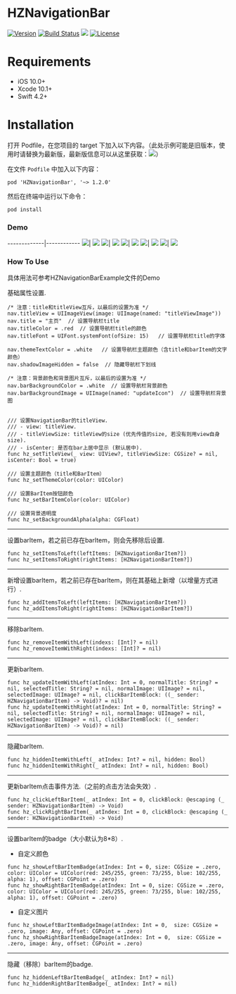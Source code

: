HZNavigationBar
=============
[![Version](https://img.shields.io/badge/pod-v1.2.0-blue.svg)](https://github.com/CoderZZHe/HZNavigationBar) [![Build Status](https://img.shields.io/badge/build-passing-green.svg)]() ![](https://img.shields.io/badge/platform-iOS%2010.0%2B-yellowgreen.svg) [![License](https://img.shields.io/badge/license-MIT-brightgreen.svg)](https://github.com/CoderZZHe/HZNavigationBar/blob/master/LICENSE)



# Requirements
- iOS 10.0+
- Xcode 10.1+
- Swift 4.2+


# Installation
打开 Podfile，在您项目的 target 下加入以下内容。（此处示例可能是旧版本，使用时请替换为最新版，最新版信息可以从这里获取：<a href="https://github.com/CoderZZHe/HZNavigationBar/blob/master/HZNavigationBar.podspec"><img src="https://img.shields.io/badge/Pod-GetLatestVersion-green.svg?style=flat"></a>）

在文件 `Podfile` 中加入以下内容：

```
pod 'HZNavigationBar', '~> 1.2.0'
```

然后在终端中运行以下命令：

```
pod install
```


### Demo
-------------|------------
![](https://upload-images.jianshu.io/upload_images/1115226-e80ceb303c6356eb.png?imageMogr2/auto-orient/strip%7CimageView2/2/w/1240)| ![](https://upload-images.jianshu.io/upload_images/1115226-da72d3ed1d2f0ebe.png?imageMogr2/auto-orient/strip%7CimageView2/2/w/1240)
![](https://upload-images.jianshu.io/upload_images/1115226-a50d020d79b35d4b.png?imageMogr2/auto-orient/strip%7CimageView2/2/w/1240)| ![](https://upload-images.jianshu.io/upload_images/1115226-37b2196f64512ab8.png?imageMogr2/auto-orient/strip%7CimageView2/2/w/1240)
![](https://upload-images.jianshu.io/upload_images/1115226-7aa11625b21fff6c.png?imageMogr2/auto-orient/strip%7CimageView2/2/w/1240)| ![](https://upload-images.jianshu.io/upload_images/1115226-5f42424a50151710.png?imageMogr2/auto-orient/strip%7CimageView2/2/w/1240)
![](https://upload-images.jianshu.io/upload_images/1115226-a5e34a9827dee22f.png?imageMogr2/auto-orient/strip%7CimageView2/2/w/1240)| ![](https://upload-images.jianshu.io/upload_images/1115226-39490f3cbe0a3f3c.png?imageMogr2/auto-orient/strip%7CimageView2/2/w/1240)
![](https://upload-images.jianshu.io/upload_images/1115226-3cb510e17181ff5c.png?imageMogr2/auto-orient/strip%7CimageView2/2/w/1240)| ![](https://upload-images.jianshu.io/upload_images/1115226-c4076c75dfa0ffb3.jpeg?imageMogr2/auto-orient/strip%7CimageView2/2/w/1240)


### How To Use
具体用法可参考HZNavigationBarExample文件的Demo


基础属性设置.
```
/* 注意：title和titleView互斥，以最后的设置为准 */
nav.titleView = UIImageView(image: UIImage(named: "titleViewImage"))
nav.title = "主页"  // 设置导航栏title
nav.titleColor = .red  // 设置导航栏title的颜色
nav.titleFont = UIFont.systemFont(ofSize: 15)   // 设置导航栏title的字体

nav.themeTextColor = .white   // 设置导航栏主题颜色（含title和barItem的文字颜色）
nav.shadowImageHidden = false  // 隐藏导航栏下划线

/* 注意：背景颜色和背景图片互斥，以最后的设置为准 */
nav.barBackgroundColor = .white  // 设置导航栏背景颜色
nav.barBackgroundImage = UIImage(named: "updateIcon")  // 设置导航栏背景图


/// 设置NavigationBar的titleView.
/// - view: titleView.
/// - titleViewSize: titleView的size (优先传值的size, 若没有则用view自身size).
/// - isCenter: 是否在bar上居中显示 (默认居中).
func hz_setTitleView(_ view: UIView?, titleViewSize: CGSize? = nil, isCenter: Bool = true)

/// 设置主题颜色（title和BarItem）
func hz_setThemeColor(color: UIColor)

/// 设置BarItem按钮颜色
func hz_setBarItemColor(color: UIColor)

/// 设置背景透明度
func hz_setBackgroundAlpha(alpha: CGFloat)
```
------------------------------------------------------------
设置barItem，若之前已存在barItem，则会先移除后设置.
```
func hz_setItemsToLeft(leftItems: [HZNavigationBarItem?]) 
func hz_setItemsToRight(rightItems: [HZNavigationBarItem?])
```
------------------------------------------------------------
新增设置barItem，若之前已存在barItem，则在其基础上新增（以增量方式进行）.
```
func hz_addItemsToLeft(leftItems: [HZNavigationBarItem?])
func hz_addItemsToRight(rightItems: [HZNavigationBarItem?])
```
------------------------------------------------------------
移除barItem.
```
func hz_removeItemWithLeft(indexs: [Int]? = nil)
func hz_removeItemWithRight(indexs: [Int]? = nil)
```
------------------------------------------------------------
更新barItem.
```
func hz_updateItemWithLeft(atIndex: Int = 0, normalTitle: String? = nil, selectedTitle: String? = nil, normalImage: UIImage? = nil, selectedImage: UIImage? = nil, clickBarItemBlock: ((_ sender: HZNavigationBarItem) -> Void)? = nil)
func hz_updateItemWithRight(atIndex: Int = 0, normalTitle: String? = nil, selectedTitle: String? = nil, normalImage: UIImage? = nil, selectedImage: UIImage? = nil, clickBarItemBlock: ((_ sender: HZNavigationBarItem) -> Void)? = nil)
```
------------------------------------------------------------
隐藏barItem.
```
func hz_hiddenItemWithLeft(_ atIndex: Int? = nil, hidden: Bool)
func hz_hiddenItemWithRight(_ atIndex: Int? = nil, hidden: Bool)
```
------------------------------------------------------------
更新barItem点击事件方法.（之前的点击方法会失效）.
```
func hz_clickLeftBarItem(_ atIndex: Int = 0, clickBlock: @escaping (_ sender: HZNavigationBarItem) -> Void)
func hz_clickRightBarItem(_ atIndex: Int = 0, clickBlock: @escaping (_ sender: HZNavigationBarItem) -> Void)
```
------------------------------------------------------------
设置barItem的badge（大小默认为8*8）.
- 自定义颜色
```
func hz_showLeftBarItemBadge(atIndex: Int = 0, size: CGSize = .zero, color: UIColor = UIColor(red: 245/255, green: 73/255, blue: 102/255, alpha: 1), offset: CGPoint = .zero)
func hz_showRightBarItemBadge(atIndex: Int = 0, size: CGSize = .zero, color: UIColor = UIColor(red: 245/255, green: 73/255, blue: 102/255, alpha: 1), offset: CGPoint = .zero)
```
- 自定义图片
```
func hz_showLeftBarItemBadgeImage(atIndex: Int = 0,  size: CGSize = .zero, image: Any, offset: CGPoint = .zero)
func hz_showRightBarItemBadgeImage(atIndex: Int = 0,  size: CGSize = .zero, image: Any, offset: CGPoint = .zero)
```
------------------------------------------------------------
隐藏（移除）barItem的badge.
```
func hz_hiddenLeftBarItemBadge(_ atIndex: Int? = nil)
func hz_hiddenRightBarItemBadge(_ atIndex: Int? = nil)
```
